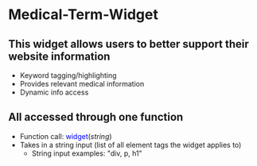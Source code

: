 # Medical-Term-Widget
## This widget allows users to better support their website information
* Keyword tagging/highlighting
* Provides relevant medical information
* Dynamic info access

## All accessed through one function

* Function call: <span style="color:blue">widget</span>(*string*)
* Takes in a string input (list of all element tags the widget applies to)
  * String input examples: "div, p, h1"
